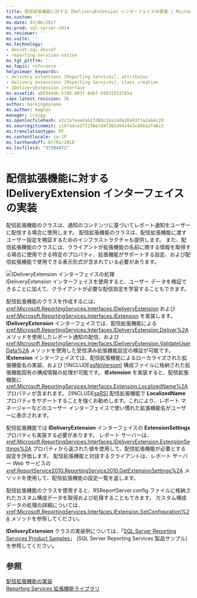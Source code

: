 ```yaml
---
title: 配信拡張機能に対する IDeliveryExtension インターフェイスの実装 | Microsoft Docs
ms.custom: ''
ms.date: 03/06/2017
ms.prod: sql-server-2014
ms.reviewer: ''
ms.suite: ''
ms.technology:
- docset-sql-devref
- reporting-services-native
ms.tgt_pltfrm: ''
ms.topic: reference
helpviewer_keywords:
- delivery extensions [Reporting Services], attributes
- delivery extensions [Reporting Services], class creation
- IDeliveryExtension interface
ms.assetid: ab0344db-510b-403f-8dbf-b9831553765d
caps.latest.revision: 36
author: markingmyname
ms.author: maghan
manager: craigg
ms.openlocfilehash: a3c3afeaadab1fd80c18a1dd428a93f7a2a66c28
ms.sourcegitcommit: c18fadce27f330e1d4f36549414e5c84ba2f46c2
ms.translationtype: MT
ms.contentlocale: ja-JP
ms.lasthandoff: 07/02/2018
ms.locfileid: "37204872"
---
```

# <a name="implementing-the-ideliveryextension-interface-for-a-delivery-extension"></a>配信拡張機能に対する IDeliveryExtension インターフェイスの実装
  配信拡張機能のクラスは、通知のコンテンツに基づいてレポート通知をユーザーに配信する場合に使用します。 配信拡張機能のクラスは、配信拡張機能に渡すユーザー設定を検証するためのインフラストラクチャも提供します。 また、配信拡張機能のクラスには、クライアントが拡張機能の名前に関する情報を取得する場合に使用できる特定のプロパティ、拡張機能がサポートする設定、および配信拡張機能で使用できる表示形式が含まれている必要があります。  
  
 ![IDeliveryExtension インターフェイスの処理](../../media/bk-ext-02.gif "IDeliveryExtension インターフェイスの処理")  
IDeliveryExtension インターフェイスを使用すると、ユーザー データを検証できることに加えて、クライアントが必要な配信設定を学習することもできます。  
  
 配信拡張機能のクラスを作成するには、<xref:Microsoft.ReportingServices.Interfaces.IDeliveryExtension> および <xref:Microsoft.ReportingServices.Interfaces.IExtension> を実装します。 **IDeliveryExtension** インターフェイスでは、配信拡張機能による <xref:Microsoft.ReportingServices.Interfaces.IDeliveryExtension.Deliver%2A> メソッドを使用したレポート通知の配信、および <xref:Microsoft.ReportingServices.Interfaces.IDeliveryExtension.ValidateUserData%2A> メソッドを使用した受信済み拡張機能設定の検証が可能です。 **IExtension** インターフェイスでは、配信拡張機能によるローカライズされた拡張機能名の実装、および [!INCLUDE[ssNoVersion](../../../includes/ssnoversion-md.md)] 構成ファイルに格納された拡張機能固有の構成情報の処理が可能です。 **IExtension** を実装すると、配信拡張機能に <xref:Microsoft.ReportingServices.Interfaces.Extension.LocalizedName%2A> プロパティが含まれます。 [!INCLUDE[ssRS](../../../includes/ssrs-md.md)] 配信拡張機能で **LocalizedName** プロパティをサポートすることを強くお勧めします。これにより、レポート マネージャーなどのユーザー インターフェイスで使い慣れた拡張機能名がユーザーに表示されます。  
  
 配信拡張機能では **IDeliveryExtension** インターフェイスの **ExtensionSettings** プロパティも実装する必要があります。 レポート サーバーは、<xref:Microsoft.ReportingServices.Interfaces.IDeliveryExtension.ExtensionSettings%2A> プロパティから返された値を使用して、配信拡張機能が必要とする設定を評価します。 配信拡張機能と対話するクライアントは、レポート サーバー Web サービスの <xref:ReportService2010.ReportingService2010.GetExtensionSettings%2A> メソッドを使用して、配信拡張機能の設定一覧を返します。  
  
 配信拡張機能のクラスを使用すると、RSReportServer.config ファイルに格納されたカスタム構成データを取得および処理することもできます。 カスタム構成データの処理の詳細については、<xref:Microsoft.ReportingServices.Interfaces.IExtension.SetConfiguration%2A> メソッドを参照してください。  
  
 **IDeliveryExtension** クラスの実装例については、「[SQL Server Reporting Services Product Samples](http://go.microsoft.com/fwlink/?LinkId=177889)」 (SQL Server Reporting Services 製品サンプル) を参照してください。  
  
## <a name="see-also"></a>参照  
 [配信拡張機能の実装](../delivery-extension/implementing-a-delivery-extension.md)   
 [Reporting Services 拡張機能ライブラリ](../reporting-services-extension-library.md)  
  
  
